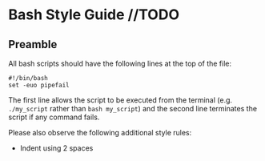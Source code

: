 # Bash Style Guide //TODO

## Preamble
All bash scripts should have the following lines at the top of the file:
```
#!/bin/bash
set -euo pipefail
```
The first line allows the script to be executed from the terminal (e.g. `./my_script` rather than `bash my_script`) and the second line terminates the script if any command fails.

Please also observe the following additional style rules:

* Indent using 2 spaces
